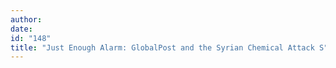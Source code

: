 ```yaml
---
author:
date:
id: "148"
title: "Just Enough Alarm: GlobalPost and the Syrian Chemical Attack S"
---
```

